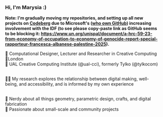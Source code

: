 ### Hi, I'm Marysia :)

**Note: I'm gradually moving my repositories, and setting up all new projects on <a href="https://codeberg.org/">Codeberg</a> due to Microsoft's (<a href="https://news.microsoft.com/announcement/microsoft-acquires-github/">who own GitHub</a>) increasing involvement with the IDF (to see please copy-paste link as GitHub seems to be blocking it: https://www.un.org/unispal/document/a-hrc-59-23-from-economy-of-occupation-to-economy-of-genocide-report-special-rapporteur-francesca-albanese-palestine-2025).**

🌻 Computational Designer, Lecturer and Researcher in Creative Computing<br>
📍London<br>
🏫 UAL Creative Computing Institute (@ual-cci), formerly Tylko (@tylkocom)<br><br>

🎨👾 My research explores the relationship between digital making, well-being, and accessibility, and is informed by my own experience<br><br>

🤖 Nerdy about all things geometry, parametric design, crafts, and digital fabrication<br>
💙 Passionate about small-scale and community projects

<!--
**marysia-tanska/marysia-tanska** is a ✨ _special_ ✨ repository because its `README.md` (this file) appears on your GitHub profile.

Here are some ideas to get you started:

- 🔭 I’m currently working on ...
- 🌱 I’m currently learning ...
- 👯 I’m looking to collaborate on ...
- 🤔 I’m looking for help with ...
- 💬 Ask me about ...
- 📫 How to reach me: ...
- 😄 Pronouns: ...
- ⚡ Fun fact: ...
-->
